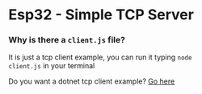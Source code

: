 # Esp32 - Simple TCP Server

### Why is there a <code>client.js</code> file?
It is just a tcp client example, you can run it typing <code>node client.js</code> in your terminal

Do you want a dotnet tcp client example?  [Go here](https://github.com/JAFB321/esp32-tcp-server/tree/dotnet-example)